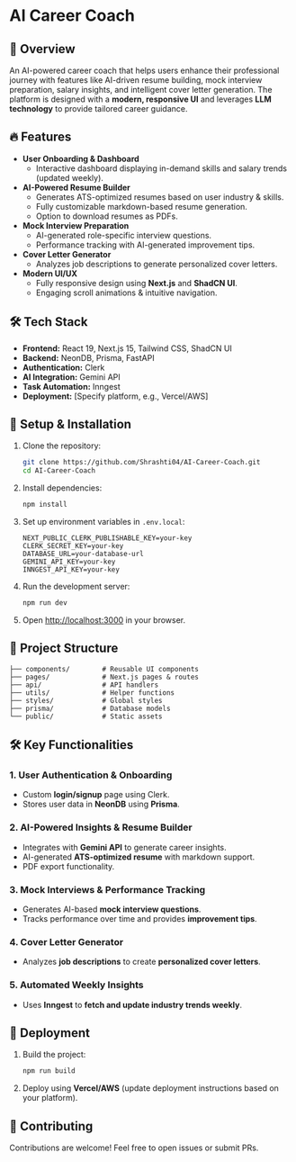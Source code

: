 # AI Career Coach

## 🚀 Overview
An AI-powered career coach that helps users enhance their professional journey with features like AI-driven resume building, mock interview preparation, salary insights, and intelligent cover letter generation. The platform is designed with a **modern, responsive UI** and leverages **LLM technology** to provide tailored career guidance.

## 🔥 Features
- **User Onboarding & Dashboard**
  - Interactive dashboard displaying in-demand skills and salary trends (updated weekly).
- **AI-Powered Resume Builder**
  - Generates ATS-optimized resumes based on user industry & skills.
  - Fully customizable markdown-based resume generation.
  - Option to download resumes as PDFs.
- **Mock Interview Preparation**
  - AI-generated role-specific interview questions.
  - Performance tracking with AI-generated improvement tips.
- **Cover Letter Generator**
  - Analyzes job descriptions to generate personalized cover letters.
- **Modern UI/UX**
  - Fully responsive design using **Next.js** and **ShadCN UI**.
  - Engaging scroll animations & intuitive navigation.

## 🛠️ Tech Stack
- **Frontend:** React 19, Next.js 15, Tailwind CSS, ShadCN UI
- **Backend:** NeonDB, Prisma, FastAPI
- **Authentication:** Clerk
- **AI Integration:** Gemini API
- **Task Automation:** Inngest
- **Deployment:** [Specify platform, e.g., Vercel/AWS]

## 📌 Setup & Installation
1. Clone the repository:
   ```bash
   git clone https://github.com/Shrashti04/AI-Career-Coach.git
   cd AI-Career-Coach
   ```
2. Install dependencies:
   ```bash
   npm install
   ```
3. Set up environment variables in `.env.local`:
   ```env
   NEXT_PUBLIC_CLERK_PUBLISHABLE_KEY=your-key
   CLERK_SECRET_KEY=your-key
   DATABASE_URL=your-database-url
   GEMINI_API_KEY=your-key
   INNGEST_API_KEY=your-key
   ```
4. Run the development server:
   ```bash
   npm run dev
   ```
5. Open [http://localhost:3000](http://localhost:3000) in your browser.

## 📂 Project Structure
```
├── components/        # Reusable UI components
├── pages/             # Next.js pages & routes
├── api/               # API handlers
├── utils/             # Helper functions
├── styles/            # Global styles
├── prisma/            # Database models
└── public/            # Static assets
```

## 🛠️ Key Functionalities
### 1. **User Authentication & Onboarding**
- Custom **login/signup** page using Clerk.
- Stores user data in **NeonDB** using **Prisma**.

### 2. **AI-Powered Insights & Resume Builder**
- Integrates with **Gemini API** to generate career insights.
- AI-generated **ATS-optimized resume** with markdown support.
- PDF export functionality.

### 3. **Mock Interviews & Performance Tracking**
- Generates AI-based **mock interview questions**.
- Tracks performance over time and provides **improvement tips**.

### 4. **Cover Letter Generator**
- Analyzes **job descriptions** to create **personalized cover letters**.

### 5. **Automated Weekly Insights**
- Uses **Inngest** to **fetch and update industry trends weekly**.

## 🚀 Deployment
1. Build the project:
   ```bash
   npm run build
   ```
2. Deploy using **Vercel/AWS** (update deployment instructions based on your platform).

## 🤝 Contributing
Contributions are welcome! Feel free to open issues or submit PRs.
